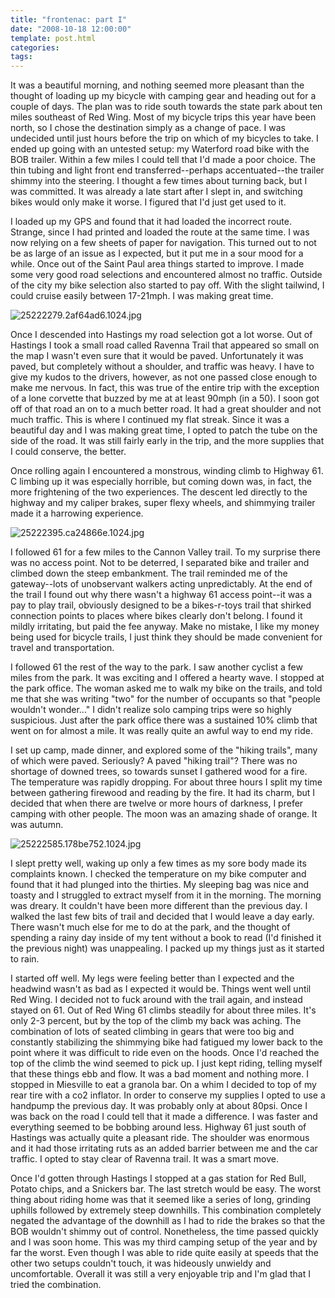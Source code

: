 ```yaml
---
title: "frontenac: part I"
date: "2008-10-18 12:00:00"
template: post.html
categories: 
tags: 
---
```


It was a beautiful morning, and nothing seemed more pleasant than the thought of loading up my bicycle with camping gear and heading out for a couple of days. The plan was to ride south towards the state park about ten miles southeast of Red Wing. Most of my bicycle trips this year have been north, so I chose the destination simply as a change of pace. I was undecided until just hours before the trip on which of my bicycles to take. I ended up going with an untested setup: my Waterford road bike with the BOB trailer. Within a few miles I could tell that I'd made a poor choice. The thin tubing and light front end transferred­--perhaps accentuated--­the trailer shimmy into the steering. I thought a few times about turning back, but I was committed. It was already a late start after I slept in, and switching bikes would only make it worse. I figured that I'd just get used to it. 

I loaded up my GPS and found that it had loaded the incorrect route. Strange, since I had printed and loaded the route at the same time. I was now relying on a few sheets of paper for navigation. This turned out to not be as large of an issue as I expected, but it put me in a sour mood for a while. Once out of the Saint Paul area things started to improve. I made some very good road selections and encountered almost no traffic. Outside of the city my bike selection also started to pay off. With the slight tailwind, I could cruise easily between 17-21mph. I was making great time. 

![25222279.2af64ad6.1024.jpg](http://f.slowtheory.com/25222279.2af64ad6.1024.jpg "25222279.2af64ad6.1024.jpg")

Once I descended into Hastings my road selection got a lot worse. Out of Hastings I took a small road called Ravenna Trail that appeared so small on the map I wasn't even sure that it would be paved. Unfortunately it was paved, but completely without a shoulder, and traffic was heavy. I have to give my kudos to the drivers, however, as not one passed close enough to make me nervous. In fact, this was true of the entire trip with the exception of a lone corvette that buzzed by me at at least 90mph (in a 50). I soon got off of that road an on to a much better road. It had a great shoulder and not much traffic. This is where I continued my flat streak. Since it was a beautiful day and I was making great time, I opted to patch the tube on the side of the road. It was still fairly early in the trip, and the more supplies that I could conserve, the better. 

Once rolling again I encountered a monstrous, winding climb to Highway 61. C limbing up it was especially horrible, but coming down was, in fact, the more frightening of the two experiences. The descent led directly to the highway and my caliper brakes, super flexy wheels, and shimmying trailer made it a harrowing experience. 

![25222395.ca24866e.1024.jpg](http://f.slowtheory.com/25222395.ca24866e.1024.jpg "25222395.ca24866e.1024.jpg")

I followed 61 for a few miles to the Cannon Valley trail. To my surprise there was no access point. Not to be deterred, I separated bike and trailer and climbed down the steep embankment. The trail reminded me of the gateway--­lots of unobservant walkers acting unpredictably. At the end of the trail I found out why there wasn't a highway 61 access point--­it was a pay to play trail, obviously designed to be a bikes-r-toys trail that shirked connection points to places where bikes clearly don't belong. I found it mildly irritating, but paid the fee anyway. Make no mistake, I like my money being used for bicycle trails, I just think they should be made convenient for travel and transportation. 

I followed 61 the rest of the way to the park. I saw another cyclist a few miles from the park. It was exciting and I offered a hearty wave. I stopped at the park office. The woman asked me to walk my bike on the trails, and told me that she was writing "two" for the number of occupants so that "people wouldn't wonder..." I didn't realize solo camping trips were so highly suspicious. Just after the park office there was a sustained 10% climb that went on for almost a mile. It was really quite an awful way to end my ride. 

I set up camp, made dinner, and explored some of the "hiking trails", many of which were paved. Seriously? A paved "hiking trail"? There was no shortage of downed trees, so towards sunset I gathered wood for a fire. The temperature was rapidly dropping. For about three hours I split my time between gathering firewood and reading by the fire. It had its charm, but I decided that when there are twelve or more hours of darkness, I prefer camping with other people. The moon was an amazing shade of orange. It was autumn. 

![25222585.178be752.1024.jpg](http://f.slowtheory.com/25222585.178be752.1024.jpg "25222585.178be752.1024.jpg")

I slept pretty well, waking up only a few times as my sore body made its complaints known. I checked the temperature on my bike computer and found that it had plunged into the thirties. My sleeping bag was nice and toasty and I struggled to extract myself from it in the morning. The morning was dreary. It couldn't have been more different than the previous day. I walked the last few bits of trail and decided that I would leave a day early. There wasn't much else for me to do at the park, and the thought of spending a rainy day inside of my tent without a book to read (I'd finished it the previous night) was unappealing. I packed up my things just as it started to rain. 

I started off well. My legs were feeling better than I expected and the headwind wasn't as bad as I expected it would be. Things went well until Red Wing. I decided not to fuck around with the trail again, and instead stayed on 61. Out of Red Wing 61 climbs steadily for about three miles. It's only 2-3 percent, but by the top of the climb my back was aching. The combination of lots of seated climbing in gears that were too big and constantly stabilizing the shimmying bike had fatigued my lower back to the point where it was difficult to ride even on the hoods. Once I'd reached the top of the climb the wind seemed to pick up. I just kept riding, telling myself that these things ebb and flow. It was a bad moment and nothing more. I stopped in Miesville to eat a granola bar. On a whim I decided to top of my rear tire with a co2 inflator. In order to conserve my supplies I opted to use a handpump the previous day. It was probably only at about 80psi. Once I was back on the road I could tell that it made a difference. I was faster and everything seemed to be bobbing around less. Highway 61 just south of Hastings was actually quite a pleasant ride. The shoulder was enormous and it had those irritating ruts as an added barrier between me and the car traffic. I opted to stay clear of Ravenna trail. It was a smart move. 

Once I'd gotten through Hastings I stopped at a gas station for Red Bull, Potato chips, and a Snickers bar. The last stretch would be easy. The worst thing about riding home was that it seemed like a series of long, grinding uphills followed by extremely steep downhills. This combination completely negated the advantage of the downhill as I had to ride the brakes so that the BOB wouldn't shimmy out of control. Nonetheless, the time passed quickly and I was soon home. This was my third camping setup of the year and by far the worst. Even though I was able to ride quite easily at speeds that the other two setups couldn't touch, it was hideously unwieldy and uncomfortable. Overall it was still a very enjoyable trip and I'm glad that I tried the combination.